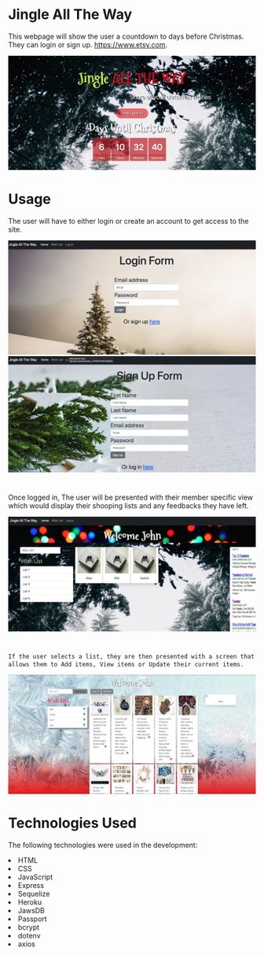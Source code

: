 # Jingle All The Way

This webpage will show the user a countdown to days before Christmas. They can login or sign up.
https://www.etsy.com.

![Main Page](./images/mainpage.png)

# Usage

The user will have to either login or create an account to get access to the site.

![Overview](./images/login.png)
![Overview](./images/signup.png)

#

Once logged in, The user will be presented with their member specific view which would display their shooping lists and any feedbacks they have left.

![Overview](./images/userpage.png)

#

```
If the user selects a list, they are then presented with a screen that allows them to Add items, View items or Update their current items.
```

![Overview](./images/suggestionspg.png)

# Technologies Used

The following technologies were used in the development:

<li> HTML</li>
<li> CSS</li>
<li> JavaScript</li>
<li> Express</li>
<li> Sequelize</li>
<li> Heroku</li>
<li> JawsDB</li>
<li> Passport</li>
<li> bcrypt</li>
<li>dotenv</li>
<li>axios</li>
